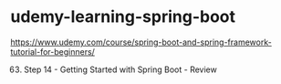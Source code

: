 # udemy-learning-spring-boot

https://www.udemy.com/course/spring-boot-and-spring-framework-tutorial-for-beginners/


63. Step 14 - Getting Started with Spring Boot - Review

